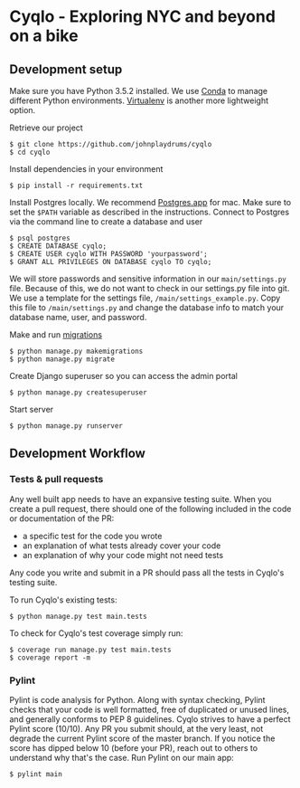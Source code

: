 # Cyqlo - Exploring NYC and beyond on a bike

## Development setup

Make sure you have Python 3.5.2 installed. We use [Conda](http://conda.pydata.org/docs/index.html) to manage different Python environments. [Virtualenv](https://virtualenv.pypa.io/en/stable/) is another more lightweight option.

Retrieve our project
```
$ git clone https://github.com/johnplaydrums/cyqlo
$ cd cyqlo
```

Install dependencies in your environment
```
$ pip install -r requirements.txt
```

Install Postgres locally. We recommend [Postgres.app](http://postgresapp.com/)
for mac. Make sure to set the `$PATH` variable as described in the instructions.
Connect to Postgres via the command line to create a database and user
```
$ psql postgres
$ CREATE DATABASE cyqlo;
$ CREATE USER cyqlo WITH PASSWORD 'yourpassword';
$ GRANT ALL PRIVILEGES ON DATABASE cyqlo TO cyqlo;
```

We will store passwords and sensitive information in our `main/settings.py` file.
Because of this, we do not want to check in our settings.py file into git.
We use a template for the settings file, `/main/settings_example.py`. Copy this file
to `/main/settings.py` and change the database info to match your database name, user, and password.

Make and run [migrations](https://docs.djangoproject.com/en/1.10/topics/migrations/)
```
$ python manage.py makemigrations
$ python manage.py migrate
```

Create Django superuser so you can access the admin portal
```
$ python manage.py createsuperuser
```

Start server
```
$ python manage.py runserver
```

## Development Workflow

### Tests & pull requests

Any well built app needs to have an expansive testing suite. When you create a pull request, there should one of the following included in the code or documentation of the PR:
 - a specific test for the code you wrote
 - an explanation of what tests already cover your code
 - an explanation of why your code might not need tests

Any code you write and submit in a PR should pass all the tests in Cyqlo's testing suite.

To run Cyqlo's existing tests:
```
$ python manage.py test main.tests
```
To check for Cyqlo's test coverage simply run:
```
$ coverage run manage.py test main.tests
$ coverage report -m
```

### Pylint

Pylint is code analysis for Python. Along with syntax checking, Pylint checks that your code is well formatted, free of duplicated or unused lines, and generally conforms to PEP 8 guidelines. Cyqlo strives to have a perfect Pylint score (10/10). Any PR you submit should, at the very least, not degrade the current Pylint score of the master branch. If you notice the score has dipped below 10 (before your PR), reach out to others to understand why that's the case.
Run Pylint on our main app:
```
$ pylint main
```
